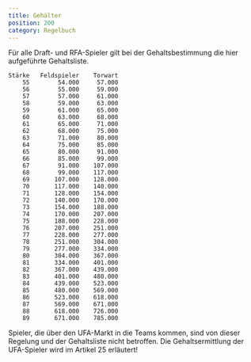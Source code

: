 ```yaml
---
title: Gehälter
position: 200
category: Regelbuch
---
```


Für alle Draft- und RFA-Spieler gilt bei der Gehaltsbestimmung die hier aufgeführte Gehaltsliste.

```
Stärke   Feldspieler    Torwart
    55        54.000     57.000
    56        55.000     59.000
    57        57.000     61.000
    58        59.000     63.000
    59        61.000     65.000
    60        63.000     68.000
    61        65.000     71.000
    62        68.000     75.000
    63        71.000     80.000
    64        75.000     85.000
    65        80.000     91.000
    66        85.000     99.000
    67        91.000    107.000
    68        99.000    117.000
    69       107.000    128.000
    70       117.000    140.000
    71       128.000    154.000
    72       140.000    170.000
    73       154.000    188.000
    74       170.000    207.000
    75       188.000    228.000
    76       207.000    251.000
    77       228.000    277.000
    78       251.000    304.000
    79       277.000    334.000
    80       304.000    367.000
    81       334.000    401.000
    82       367.000    439.000
    83       401.000    480.000
    84       439.000    523.000
    85       480.000    569.000
    86       523.000    618.000
    87       569.000    671.000
    88       618.000    726.000
    89       671.000    785.000
```

Spieler, die über den UFA-Markt in die Teams kommen, sind von dieser Regelung und der Gehaltsliste nicht betroffen. Die Gehaltsermittlung der UFA-Spieler wird im Artikel 25 erläutert!
